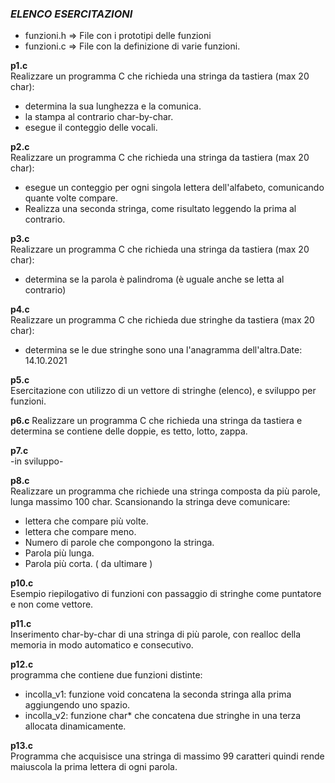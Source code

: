 ### *ELENCO ESERCITAZIONI*

- funzioni.h => File con i prototipi delle funzioni
- funzioni.c => File con la definizione di varie funzioni.


**p1.c**  
Realizzare un programma C che richieda una stringa da tastiera (max 20 char):
   - determina la sua lunghezza e la comunica.
   - la stampa al contrario char-by-char.
   - esegue il conteggio delle vocali.

**p2.c**  
Realizzare un programma C che richieda una stringa da tastiera (max 20 char):
   - esegue un conteggio per ogni singola lettera dell'alfabeto, comunicando quante volte compare.
   - Realizza una seconda stringa, come risultato leggendo la prima al contrario.

**p3.c**  
Realizzare un programma C che richieda una stringa da tastiera (max 20 char):
   - determina se la parola è palindroma (è uguale anche se letta al contrario)

**p4.c**  
Realizzare un programma C che richieda due stringhe da tastiera (max 20 char):
   - determina se le due stringhe sono una l'anagramma dell'altra.Date: 14.10.2021

**p5.c**  
Esercitazione con utilizzo di un vettore di stringhe (elenco), e sviluppo per funzioni.

**p6.c** 
Realizzare un programma C che richieda una stringa da tastiera e determina se contiene delle doppie,
   es tetto, lotto, zappa.

**p7.c**  
-in sviluppo-

**p8.c**  
Realizzare un programma che richiede una stringa composta da più
parole, lunga massimo 100 char.
Scansionando la stringa deve comunicare:
   - lettera che compare più volte.
   - lettera che compare meno.
   - Numero di parole che compongono la stringa.
   - Parola più lunga.
   - Parola più corta.
( da ultimare )

**p10.c**  
Esempio riepilogativo di funzioni con passaggio di stringhe come puntatore e non come vettore.

**p11.c**  
Inserimento char-by-char di una stringa di più parole, con realloc della memoria in modo automatico e consecutivo.

**p12.c**  
programma che contiene due funzioni distinte:
   - incolla_v1: funzione void concatena la seconda stringa alla prima aggiungendo uno spazio.
   - incolla_v2: funzione char* che concatena due stringhe in una terza allocata dinamicamente.

**p13.c**  
Programma che acquisisce una stringa di massimo 99 caratteri quindi rende maiuscola
la prima lettera di ogni parola.
